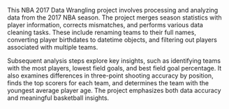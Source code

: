 This NBA 2017 Data Wrangling project involves processing and analyzing data from the 2017 NBA season. The project merges season statistics with player information, corrects mismatches, and performs various data cleaning tasks. These include renaming teams to their full names, converting player birthdates to datetime objects, and filtering out players associated with multiple teams.

Subsequent analysis steps explore key insights, such as identifying teams with the most players, lowest field goals, and best field goal percentage. It also examines differences in three-point shooting accuracy by position, finds the top scorers for each team, and determines the team with the youngest average player age. The project emphasizes both data accuracy and meaningful basketball insights.
